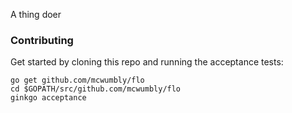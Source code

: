 A thing doer

### Contributing

Get started by cloning this repo and running the acceptance tests:

```
go get github.com/mcwumbly/flo
cd $GOPATH/src/github.com/mcwumbly/flo
ginkgo acceptance
```
